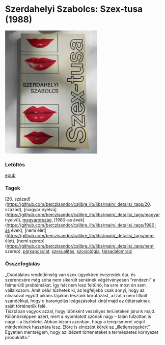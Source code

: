 # <a name="id_903">Szerdahelyi Szabolcs: Szex-tusa (1988)</a>
<img src="https://github.com/BercziSandor/calibre_lib/raw/main/libs/main/Szerdahelyi%20Szabolcs/Szex-tusa%20%28903%29/cover.jpg" alt="cover" width="300"/>

### Letöltés
[epub](https://github.com/BercziSandor/calibre_lib/raw/main/libs/main/Szerdahelyi%20Szabolcs/Szex-tusa%20%28903%29/Szex-tusa%20-%20Szerdahelyi%20Szabolcs.epub)

### Tagek
[20. század](https://github.com/berczisandor/calibre_lib/libs/main/_details/_tags/20. század), [magyar nyelvű](https://github.com/berczisandor/calibre_lib/libs/main/_details/_tags/magyar nyelvű), [magyarország](https://github.com/berczisandor/calibre_lib/libs/main/_details/_tags/magyarország), [1980-as évek](https://github.com/berczisandor/calibre_lib/libs/main/_details/_tags/1980-as évek), [nemi élet](https://github.com/berczisandor/calibre_lib/libs/main/_details/_tags/nemi élet), [nemi szerep](https://github.com/berczisandor/calibre_lib/libs/main/_details/_tags/nemi szerep), [párkapcsolat](https://github.com/berczisandor/calibre_lib/libs/main/_details/_tags/párkapcsolat), [szexualitás](https://github.com/berczisandor/calibre_lib/libs/main/_details/_tags/szexualitás), [szociológia](https://github.com/berczisandor/calibre_lib/libs/main/_details/_tags/szociológia), [társadalomrajz](https://github.com/berczisandor/calibre_lib/libs/main/_details/_tags/társadalomrajz)

### Összefoglalás
<div>
<p>„Csodálatos rendetlenség van szex-ügyekben évezredek óta, és szerencsére még soha nem sikerült senkinek végérvényesen "rendezni” a felmerülő problémákat. Így hát nem lesz feltűnő, ha erre most én sem vállalkozom. Amit célul tűzhetek ki, az legfeljebb csak annyi, hogy az olvasóval együtt pikáns tájakon teszünk körutazást, azzal a nem titkolt szándékkal, hogy e barangolás leágazásokat kínál majd az útitársaknak saját történetük felé. <br>Tisztában vagyok azzal, hogy időnként veszélyes területeken járunk majd. Különösképpen azért, mert a nyomtatott szónak nagy – talán túlzottan is nagy – a tisztelete. Abban bízom azonban, hogy a terepismeret végül mindenkinek hasznára lesz. Előre is elnézést kérek az „illetlenségekért”. Egyetlen mentségem, hogy az idézett történeteket a természetes környezet produkálta.”</p></div>


